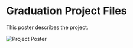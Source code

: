 # Graduation Project Files

This poster describes the project.

![Project Poster](images/poster.jpg)
